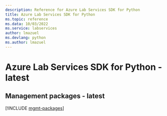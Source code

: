 ```yaml
---
description: Reference for Azure Lab Services SDK for Python
title: Azure Lab Services SDK for Python
ms.topic: reference
ms.data: 10/03/2022
ms.service: labservices
author: lmazuel
ms.devlang: python
ms.author: lmazuel
---
```

# Azure Lab Services SDK for Python - latest

## Management packages - latest
[!INCLUDE [mgmt-packages](lab-services-mgmt-index.md)]